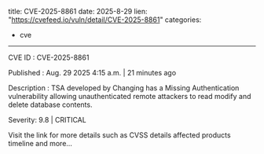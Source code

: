  
title: CVE-2025-8861
date: 2025-8-29
lien: "https://cvefeed.io/vuln/detail/CVE-2025-8861"
categories:
  - cve
---

CVE ID : CVE-2025-8861

Published :  Aug. 29
2025
4:15 a.m. | 21 minutes ago

Description : TSA developed by Changing has a Missing Authentication vulnerability
allowing unauthenticated remote attackers to read
modify
and delete database contents.

Severity: 9.8 | CRITICAL

Visit the link for more details
such as CVSS details
affected products
timeline
and more...
